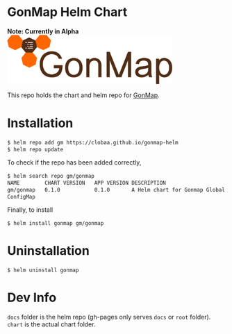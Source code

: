 # GonMap Helm Chart
**Note: Currently in Alpha**
<img src="https://github.com/clobaa/gonmap/blob/main/logo.svg" width="380">

This repo holds the chart and helm repo for [GonMap](https://github.com/clobaa/gonmap).

# Installation
```
$ helm repo add gm https://clobaa.github.io/gonmap-helm
$ helm repo update
```

To check if the repo has been added correctly,
```
$ helm search repo gm/gonmap
NAME      	CHART VERSION	APP VERSION	DESCRIPTION                              
gm/gonmap	0.1.0        	0.1.0      	A Helm chart for Gonmap Global ConfigMap
```

Finally, to install
```
$ helm install gonmap gm/gonmap
```

# Uninstallation
```
$ helm uninstall gonmap
```

# Dev Info
`docs` folder is the helm repo (gh-pages only serves `docs` or `root` folder).
`chart` is the actual chart folder. 